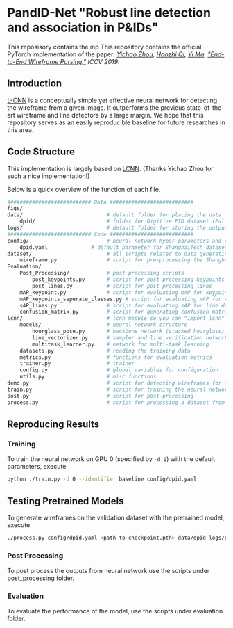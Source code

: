 # PandID-Net "Robust line detection and association in P\&IDs"


This reposisory contains the inp
This repository contains the official PyTorch implementation of the paper:  *[Yichao Zhou](https://yichaozhou.com), [Haozhi Qi](http://haozhi.io), [Yi Ma](https://people.eecs.berkeley.edu/~yima/). ["End-to-End Wireframe Parsing."](https://arxiv.org/abs/1905.03246)  ICCV 2019*.

## Introduction

[L-CNN](https://arxiv.org/abs/1905.03246) is a conceptually simple yet effective neural network for detecting the wireframe from a given image. It outperforms the previous state-of-the-art wireframe and line detectors by a large margin. We hope that this repository serves as an easily reproducible baseline for future researches in this area.


## Code Structure


This implementation is largely based on [LCNN](https://github.com/zhou13/lcnn).  (Thanks Yichao Zhou for such a nice implementation!)


Below is a quick overview of the function of each file.

```bash
########################### Data ###########################
figs/
data/                           # default folder for placing the data
    dpid/                       # folder for Digitize PID dataset (Paliwal et al.)
logs/                           # default folder for storing the output during training
########################### Code ###########################
config/                         # neural network hyper-parameters and configurations
    dpid.yaml              # default parameter for ShanghaiTech dataset
dataset/                        # all scripts related to data generation
    wireframe.py                # script for pre-processing the ShanghaiTech dataset to npz
Evaluation/
    Post_Processing/            # post processing scripts
        post_keypoints.py       # script for post processing keypoints
        post_lines.py           # script for post processing lines
    mAP_keypoint.py             # script for evaluating mAP for keypoint detection
    mAP_keypoints_seperate_classes.py # script for evaluating mAP for symbol detection per class
    sAP_lines.py                # script for evaluating sAP for line detection
    confusion_matrix.py         # script for generating confusion matrix
lcnn/                           # lcnn module so you can "import lcnn" in other scripts
    models/                     # neural network structure
        hourglass_pose.py       # backbone network (stacked hourglass)
        line_vectorizer.py      # sampler and line verification network
        multitask_learner.py    # network for multi-task learning
    datasets.py                 # reading the training data
    metrics.py                  # functions for evaluation metrics
    trainer.py                  # trainer
    config.py                   # global variables for configuration
    utils.py                    # misc functions
demo.py                         # script for detecting wireframes for an image
train.py                        # script for training the neural network
post.py                         # script for post-processing
process.py                      # script for processing a dataset from a checkpoint
```

## Reproducing Results


### Training
To train the neural network on GPU 0 (specified by `-d 0`) with the default parameters, execute
```bash
python ./train.py -d 0 --identifier baseline config/dpid.yaml
```

## Testing Pretrained Models
To generate wireframes on the validation dataset with the pretrained model, execute

```bash
./process.py config/dpid.yaml <path-to-checkpoint.pth> data/dpid logs/pretrained-model/npz/000312000
```

### Post Processing

To post process the outputs from neural network use the scripts under post_processing folder.

### Evaluation

To evaluate the performance of the model, use the scripts under evaluation folder. 
